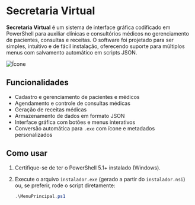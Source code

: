 # Secretaria Virtual

**Secretaria Virtual** é um sistema de interface gráfica codificado em PowerShell para auxiliar clínicas e consultórios médicos no gerenciamento de pacientes, consultas e receitas. O software foi projetado para ser simples, intuitivo e de fácil instalação, oferecendo suporte para múltiplos menus com salvamento automático em scripts JSON.

![Ícone](icone.ico)

## Funcionalidades

- Cadastro e gerenciamento de pacientes e médicos
- Agendamento e controle de consultas médicas
- Geração de receitas médicas
- Armazenamento de dados em formato JSON
- Interface gráfica com botões e menus interativos
- Conversão automática para `.exe` com ícone e metadados personalizados

## Como usar

1. Certifique-se de ter o PowerShell 5.1+ instalado (Windows).
2. Execute o arquivo `instalador.exe` (gerado a partir do `instalador.nsi`) ou, se preferir, rode o script diretamente:

   ```powershell
   .\MenuPrincipal.ps1